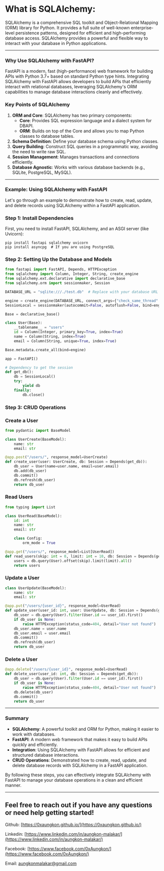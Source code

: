# What is SQLAlchemy:

SQLAlchemy is a comprehensive SQL toolkit and Object-Relational Mapping (ORM) library for Python. It provides a full suite of well-known enterprise-level persistence patterns, designed for efficient and high-performing database access. SQLAlchemy provides a powerful and flexible way to interact with your database in Python applications.

---

### Why Use SQLAlchemy with FastAPI?

FastAPI is a modern, fast (high-performance) web framework for building APIs with Python 3.7+ based on standard Python type hints. Integrating SQLAlchemy with FastAPI allows developers to build APIs that efficiently interact with relational databases, leveraging SQLAlchemy's ORM capabilities to manage database interactions cleanly and effectively.

### Key Points of SQLAlchemy

1.  **ORM and Core**: SQLAlchemy has two primary components:
    - **Core**: Provides SQL expression language and a dialect system for DBAPI.
    - **ORM**: Builds on top of the Core and allows you to map Python classes to database tables.
2.  **Schema Definition**: Define your database schema using Python classes.
3.  **Query Building**: Construct SQL queries in a programmatic way, avoiding the need to write raw SQL.
4.  **Session Management**: Manages transactions and connections efficiently.
5.  **Database Agnostic**: Works with various database backends (e.g., SQLite, PostgreSQL, MySQL).

---

### Example: Using SQLAlchemy with FastAPI

Let's go through an example to demonstrate how to create, read, update, and delete records using SQLAlchemy within a FastAPI application.

### Step 1: Install Dependencies

First, you need to install FastAPI, SQLAlchemy, and an ASGI server (like Uvicorn):

```
pip install fastapi sqlalchemy uvicorn
pip install asyncpg  # If you are using PostgreSQL
```

### Step 2: Setting Up the Database and Models

```python
from fastapi import FastAPI, Depends, HTTPException
from sqlalchemy import Column, Integer, String, create_engine
from sqlalchemy.ext.declarative import declarative_base
from sqlalchemy.orm import sessionmaker, Session

DATABASE_URL = "sqlite:///./test.db"  # Replace with your database URL

engine = create_engine(DATABASE_URL, connect_args={"check_same_thread": False})
SessionLocal = sessionmaker(autocommit=False, autoflush=False, bind=engine)

Base = declarative_base()

class User(Base):
    __tablename__ = "users"
    id = Column(Integer, primary_key=True, index=True)
    name = Column(String, index=True)
    email = Column(String, unique=True, index=True)

Base.metadata.create_all(bind=engine)

app = FastAPI()

# Dependency to get the session
def get_db():
    db = SessionLocal()
    try:
        yield db
    finally:
        db.close()
```

### Step 3: CRUD Operations

### Create a User

```python
from pydantic import BaseModel

class UserCreate(BaseModel):
    name: str
    email: str

@app.post("/users/", response_model=UserCreate)
def create_user(user: UserCreate, db: Session = Depends(get_db)):
    db_user = User(name=user.name, email=user.email)
    db.add(db_user)
    db.commit()
    db.refresh(db_user)
    return db_user
```

### Read Users

```python
from typing import List

class UserRead(BaseModel):
    id: int
    name: str
    email: str

    class Config:
        orm_mode = True

@app.get("/users/", response_model=List[UserRead])
def read_users(skip: int = 0, limit: int = 10, db: Session = Depends(get_db)):
    users = db.query(User).offset(skip).limit(limit).all()
    return users
```

### Update a User

```python
class UserUpdate(BaseModel):
    name: str
    email: str

@app.put("/users/{user_id}", response_model=UserRead)
def update_user(user_id: int, user: UserUpdate, db: Session = Depends(get_db)):
    db_user = db.query(User).filter(User.id == user_id).first()
    if db_user is None:
        raise HTTPException(status_code=404, detail="User not found")
    db_user.name = user.name
    db_user.email = user.email
    db.commit()
    db.refresh(db_user)
    return db_user
```

### Delete a User

```python
@app.delete("/users/{user_id}", response_model=UserRead)
def delete_user(user_id: int, db: Session = Depends(get_db)):
    db_user = db.query(User).filter(User.id == user_id).first()
    if db_user is None:
        raise HTTPException(status_code=404, detail="User not found")
    db.delete(db_user)
    db.commit()
    return db_user
```

---

### Summary

- **SQLAlchemy**: A powerful toolkit and ORM for Python, making it easier to work with databases.
- **FastAPI**: A modern web framework that makes it easy to build APIs quickly and efficiently.
- **Integration**: Using SQLAlchemy with FastAPI allows for efficient and structured database interactions.
- **CRUD Operations**: Demonstrated how to create, read, update, and delete database records with SQLAlchemy in a FastAPI application.

By following these steps, you can effectively integrate SQLAlchemy with FastAPI to manage your database operations in a clean and efficient manner.

---

## Feel free to reach out if you have any questions or need help getting started!

Github: [https://0xaungkon.github.io/](https://0xaungkon.github.io/)

Linkedin: [https://www.linkedin.com/in/aungkon-malakar/](https://www.linkedin.com/in/aungkon-malakar/)

Facebook: [https://www.facebook.com/0xAungkon/](https://www.facebook.com/0xAungkon/)

Email: [aungkonmalakar@gmail.com](mailto:aungkonmalakar@gmail.com)

